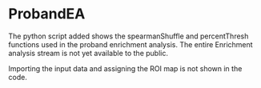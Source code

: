 # ProbandEA
The python script added shows the spearmanShuffle and percentThresh functions used in the proband enrichment analysis.
The entire Enrichment analysis stream is not yet available to the public. 

Importing the input data and assigning the ROI map is not shown in the code.
